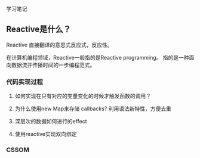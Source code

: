 学习笔记

## Reactive是什么？
Reactive 直接翻译的意思式反应式，反应性。

在计算机编程领域，Reactive一般指的是Reactive programming。 指的是一种面向数据流并传播时间的一步编程范式。



### 代码实现过程

1. 如何实现在只有对应的变量变化的时候才触发函数的调用？

2. 为什么使用new Map来存储 callbacks? 
利用语法新特性，方便去重

3. 深层次的数据如何进行的effect

4. 使用reactive实现双向绑定

### CSSOM